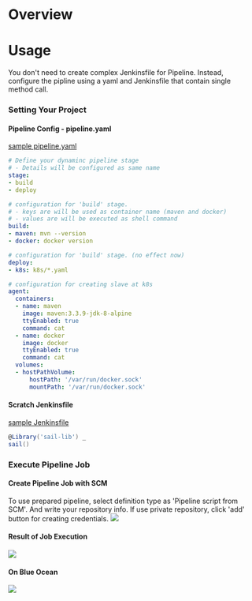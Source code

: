 # Overview


# Usage
You don't need to create complex Jenkinsfile for Pipeline.
Instead, configure the pipline using a yaml and Jenkinsfile that contain single method call.

### Setting Your Project
#### Pipeline Config - pipeline.yaml
[sample pipeline.yaml](https://github.com/yanghoon/jenkinsfile-test/blob/master/pipeline.yaml)
```yaml
# Define your dynaminc pipeline stage
# - Details will be configured as same name
stage:
- build
- deploy

# configuration for 'build' stage.
# - keys are will be used as container name (maven and docker)
# - values are will be executed as shell command
build:
- maven: mvn --version
- docker: docker version

# configuration for 'build' stage. (no effect now)
deploy:
- k8s: k8s/*.yaml

# configuration for creating slave at k8s
agent:
  containers:
  - name: maven
    image: maven:3.3.9-jdk-8-alpine
    ttyEnabled: true
    command: cat
  - name: docker
    image: docker
    ttyEnabled: true
    command: cat
  volumes:
  - hostPathVolume:
      hostPath: '/var/run/docker.sock'
      mountPath: '/var/run/docker.sock'
```

#### Scratch Jenkinsfile
[sample Jenkinsfile](https://github.com/yanghoon/jenkinsfile-test/blob/master/Jenkinsfile)
```groovy
@Library('sail-lib') _
sail()
```

### Execute Pipeline Job 
#### Create Pipeline Job with SCM
To use prepared pipeline, select definition type as 'Pipeline script from SCM'.
And write your repository info.
If use private repository, click 'add' button for creating credentials.
![](https://user-images.githubusercontent.com/21324361/39913559-40b52ed2-553d-11e8-85a1-fd6e7ed4a4cd.png)

#### Result of Job Execution
![](https://user-images.githubusercontent.com/21324361/39915043-d5c95c60-5541-11e8-9955-618d931cd85e.png)

#### On Blue Ocean
![](https://user-images.githubusercontent.com/21324361/39915047-d82ab940-5541-11e8-926e-c000c0bd947a.png)

